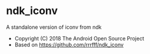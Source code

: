 # ndk_iconv
A standalone version of iconv from ndk

 * Copyright (C) 2018 The Android Open Source Project
 * Based on https://github.com/rrrfff/ndk_iconv
 

